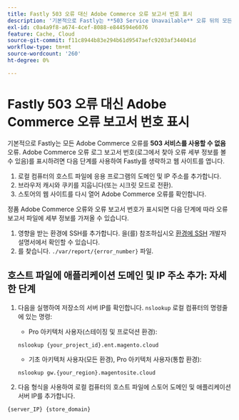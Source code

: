 ```yaml
---
title: Fastly 503 오류 대신 Adobe Commerce 오류 보고서 번호 표시
description: '기본적으로 Fastly는 **503 Service Unavailable** 오류 뒤의 모든 Adobe Commerce 오류를 숨깁니다. Adobe Commerce 오류 로그 보고서 번호를 표시하려면(로그에서 찾고 오류 세부 정보를 보려면) 다음 단계를 수행하여 Fastly를 생략하고 웹 사이트를 여십시오.'
exl-id: c0a4a9f8-a674-4cef-8088-e844594e6076
feature: Cache, Cloud
source-git-commit: f11c8944b83e294b61d9547aefc9203af344041d
workflow-type: tm+mt
source-wordcount: '260'
ht-degree: 0%

---
```


# Fastly 503 오류 대신 Adobe Commerce 오류 보고서 번호 표시

기본적으로 Fastly는 모든 Adobe Commerce 오류를 **503 서비스를 사용할 수 없음** 오류. Adobe Commerce 오류 로그 보고서 번호(로그에서 찾아 오류 세부 정보를 볼 수 있음)를 표시하려면 다음 단계를 사용하여 Fastly를 생략하고 웹 사이트를 엽니다.

1. 로컬 컴퓨터의 호스트 파일에 응용 프로그램의 도메인 및 IP 주소를 추가합니다.
1. 브라우저 캐시와 쿠키를 지웁니다(또는 시크릿 모드로 전환).
1. 스토어의 웹 사이트를 다시 열어 Adobe Commerce 오류를 확인합니다.

정품 Adobe Commerce 오류와 오류 보고서 번호가 표시되면 다음 단계에 따라 오류 보고서 파일에 세부 정보를 가져올 수 있습니다.

1. 영향을 받는 환경에 SSH를 추가합니다. 을(를) 참조하십시오 [환경에 SSH](https://devdocs.magento.com/guides/v2.3/cloud/env/environments-ssh.html#ssh) 개발자 설명서에서 확인할 수 있습니다.
1. 를 찾습니다. `./var/report/{error_number}` 파일.

## 호스트 파일에 애플리케이션 도메인 및 IP 주소 추가: 자세한 단계

1. 다음을 실행하여 저장소의 서버 IP를 확인합니다. `nslookup` 로컬 컴퓨터의 명령줄에 있는 명령:
   * Pro 아키텍처 사용자(스테이징 및 프로덕션 환경):

   ```
   nslookup {your_project_id}.ent.magento.cloud
   ```

   * 기초 아키텍처 사용자(모든 환경), Pro 아키텍처 사용자(통합 환경):

   ```
   nslookup gw.{your_region}.magentosite.cloud
   ```

1. 다음 형식을 사용하여 로컬 컴퓨터의 호스트 파일에 스토어 도메인 및 애플리케이션 서버 IP를 추가합니다.

```
{server_IP} {store_domain}
```
